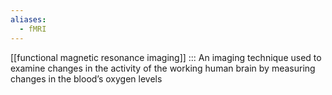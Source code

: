```yaml
---
aliases:
  - fMRI
---
```

[[functional magnetic resonance imaging]] ::: An imaging technique used to examine changes in the activity of the working human brain by measuring changes in the blood’s oxygen levels
<!--SR:!2025-02-06,2,247!2025-02-05,1,225-->